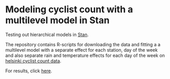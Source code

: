 # Modeling cyclist count with a multilevel model in Stan

Testing out hierarchical models in [Stan](https://github.com/stan-dev).

The repository contains R-scripts for downloading the data and fitting a a multilevel model with a separate effect for each station, day of the week and also separate rain and temperature effects for each day of the week on [helsinki cyclist count data](https://www.avoindata.fi/data/en/dataset/helsingin-pyorailijamaarat).

For results, click [here](https://cdn.rawgit.com/paasim/cycling-hier/cfa967a3/analysis.html).

